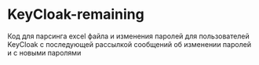# KeyCloak-remaining
Код для парсинга excel файла и изменения паролей для пользователей KeyCloak с последующей рассылкой сообщений об изменении паролей и с новыми паролями

